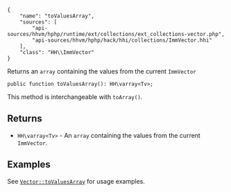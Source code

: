 ``` yamlmeta
{
    "name": "toValuesArray",
    "sources": [
        "api-sources/hhvm/hphp/runtime/ext/collections/ext_collections-vector.php",
        "api-sources/hhvm/hphp/hack/hhi/collections/ImmVector.hhi"
    ],
    "class": "HH\\ImmVector"
}
```




Returns an ` array ` containing the values from the current `` ImmVector ``




``` Hack
public function toValuesArray(): HH\varray<Tv>;
```




This method is interchangeable with ` toArray() `.




## Returns




+ ` HH\varray<Tv> ` - An `` array `` containing the values from the current ``` ImmVector ```.




## Examples




See [` Vector::toValuesArray `](</hack/reference/class/Vector/toValuesArray/#examples>) for usage examples.
<!-- HHAPIDOC -->

